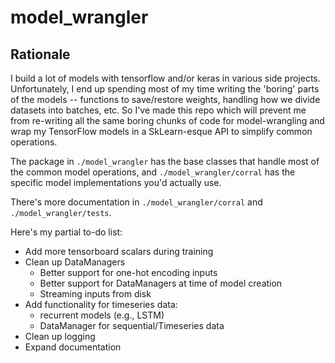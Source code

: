 # model_wrangler

## Rationale
I build a lot of models with tensorflow and/or keras in various side projects. Unfortunately, I end up spending most of my time writing the 'boring' parts of the models -- functions to save/restore weights, handling how we divide datasets into batches, etc. So I've made this repo which will prevent me from re-writing all the same boring chunks of code for model-wrangling and wrap my TensorFlow models in a SkLearn-esque API to simplify common operations.

The package in `./model_wrangler` has the base classes that handle most of the common model operations, and `./model_wrangler/corral` has the specific model implementations you'd actually use.

There's more documentation in `./model_wrangler/corral` and `./model_wrangler/tests`.

Here's my partial to-do list:

* Add more tensorboard scalars during training
* Clean up DataManagers
    * Better support for one-hot encoding inputs
    * Better support for DataManagers at time of model creation
    * Streaming inputs from disk
* Add functionality for timeseries data:
    * recurrent models (e.g., LSTM)
    * DataManager for sequential/Timeseries data
* Clean up logging
* Expand documentation
